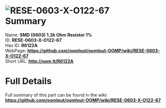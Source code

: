 
![RESE-0603-X-O122-67](https://github.com/oomlout/oomlout-OOMP/blob/master/parts/RESE-0603-X-O122-67/RESE-0603-X-O122-67_420.jpg)   
Summary
=================
  
Name: __SMD (0603) 1.2k Ohm Resistor 1%__    
ID: __RESE-0603-X-O122-67__   
Hex ID: __R6122A__   
WebPage: __https://github.com/oomlout/oomlout-OOMP/wiki/RESE-0603-X-O122-67__   
Short URL: __http://oom.lt/R6122A__   

Full Details
==========================
Full summary of this part can be found in the wiki:   
__https://github.com/oomlout/oomlout-OOMP/wiki/RESE-0603-X-O122-67__    


